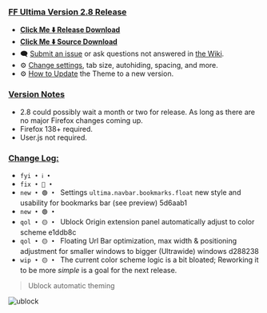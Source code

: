 ### <ins> FF Ultima Version 2.8 Release
- **[Click Me ⬇️ Release Download](https://github.com/soulhotel/FF-ULTIMA/releases/download/2.8/ffultima2.8.zip)**
- **[Click Me ⬇️ Source Download](https://github.com/soulhotel/FF-ULTIMA/archive/refs/heads/main.zip)**
- 🗨️ [Submit an issue](https://github.com/soulhotel/FF-ULTIMA/issues/new/choose) or ask questions not answered in [the Wiki](https://github.com/soulhotel/FF-ULTIMA/wiki).
- ⚙️ [Change settings](https://github.com/soulhotel/FF-ULTIMA/wiki/Settings), tab size, autohiding, spacing, and more.
- ⚙️ [How to Update](https://github.com/soulhotel/FF-ULTIMA/wiki/How-to-Update-the-Theme) the Theme to a new version.
  
### <ins> Version Notes
- 2.8 could possibly wait a month or two for release. As long as there are no major Firefox changes coming up.
- Firefox 138+ required.
- User.js not required.

### <ins> Change Log:
- `fyi • ℹ️ • ` 
- `fix • 🔴 • ` 
- `new • 🟢 • ` Settings `ultima.navbar.bookmarks.float` new style and usability for bookmarks bar (see preview) 5d6aab1
- `new • 🟢 • ` 
- `qol • 🟡 • ` Ublock Origin extension panel automatically adjust to color scheme e1ddb8c
- `qol • 🟡 • ` Floating Url Bar optimization, max width & positioning adjustment for smaller windows to bigger (Ultrawide) windows d288238
- `wip • 🟡 • ` The current color scheme logic is a bit bloated; Reworking it to be more *simple* is a goal for the next release.

> Ublock automatic theming

![ublock](https://github.com/user-attachments/assets/c51b8cdd-d519-4233-8429-c20d98726131)
